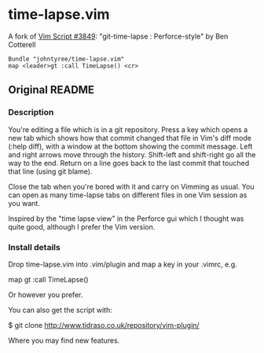 time-lapse.vim
==============

A fork of [Vim Script #3849][vimscript]: "git-time-lapse : Perforce-style" by
Ben Cotterell

```vim
Bundle "johntyree/time-lapse.vim"
map <leader>gt :call TimeLapse() <cr> 
```

## Original README

### Description
You're editing a file which is in a git repository. Press a key which opens a
new tab which shows how that commit changed that file in Vim's diff mode (:help
diff), with a window at the bottom showing the commit message. Left and right
arrows move through the history. Shift-left and shift-right go all the way to
the end. Return on a line goes back to the last commit that touched that line
(using git blame).

Close the tab when you're bored with it and carry on Vimming as usual. You can
open as many time-lapse tabs on different files in one Vim session as you want.

Inspired by the "time lapse view" in the Perforce gui which I thought was quite
good, although I prefer the Vim version.


### Install details
Drop time-lapse.vim into .vim/plugin and map a key in your .vimrc, e.g.

map <leader>gt :call TimeLapse() <cr>

Or however you prefer.

You can also get the script with:

$ git clone http://www.tidraso.co.uk/repository/vim-plugin/

Where you may find new features.

[vimscript]: http://www.vim.org/scripts/script.php?script_id=3849

